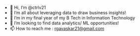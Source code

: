 - 👋 Hi, I’m @ctrlv21
- 👀 I’m all about leveraging data to draw business insights!
- 🌱 I’m in my final year of my B Tech in Information Technology
- 💞️ I’m looking to find data analytics/ ML opportunities!
- 📫 How to reach me : rgavaskar21@gmail.com

<!---
ctrlv21/ctrlv21 is a ✨ special ✨ repository because its `README.md` (this file) appears on your GitHub profile.
You can click the Preview link to take a look at your changes.
--->
